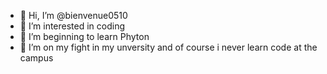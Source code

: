- 👋 Hi, I’m @bienvenue0510
- 👀 I’m interested in coding
- 🌱 I’m beginning to learn Phyton
- 💞️ I’m on my fight in my unversity and of course i never learn code at the campus

<!---
bienvenue0510/bienvenue0510 is a ✨ special ✨ repository because its `README.md` (this file) appears on your GitHub profile.
You can click the Preview link to take a look at your changes.
--->
